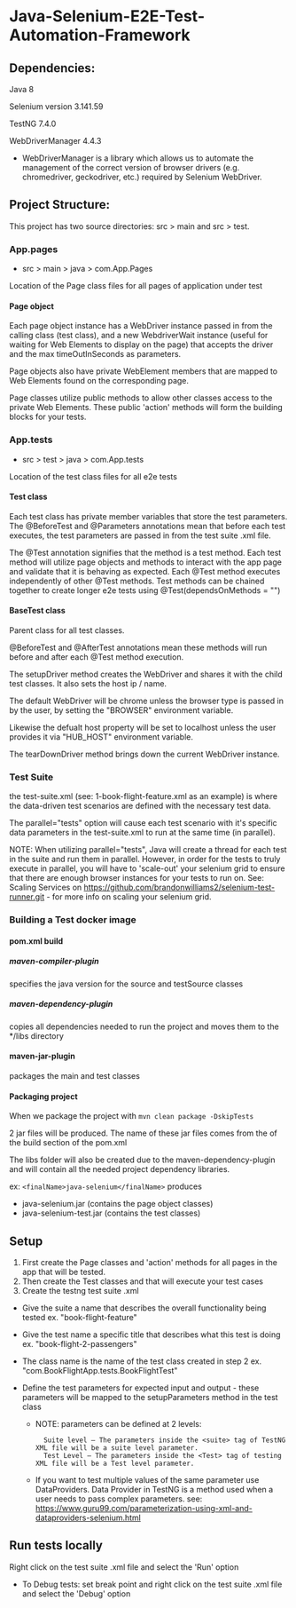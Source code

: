 # Java-Selenium-E2E-Test-Automation-Framework

## Dependencies:
Java 8

Selenium version 3.141.59

TestNG 7.4.0

WebDriverManager 4.4.3 
- WebDriverManager is a library which allows us to automate the management of the correct version of browser drivers (e.g. chromedriver, geckodriver, etc.) required by Selenium WebDriver.

## Project Structure:

This project has two source directories: src > main and src > test. 

### App.pages
- src > main > java > com.App.Pages
 
 Location of the Page class files for all pages of application under test

#### Page object
Each page object instance has a WebDriver instance passed in from the calling class (test class), and a new WebdriverWait instance (useful for waiting for Web Elements to display on the page) that accepts the driver and the max timeOutInSeconds as parameters.

Page objects also have private WebElement members that are mapped to Web Elements found on the corresponding page.

Page classes utilize public methods to allow other classes access to the private Web Elements. These public 'action' methods will form the building blocks for your tests.

### App.tests
- src > test > java > com.App.tests

Location of the test class files for all e2e tests

#### Test class
Each test class has private member variables that store the test parameters. The @BeforeTest and @Parameters annotations mean that before each test executes, the test parameters are passed in from the test suite .xml file. 

The @Test annotation signifies that the method is a test method. Each test method will utilize page objects and methods to interact with the app page and validate that it is behaving as expected. Each @Test method executes independently of other @Test methods. Test methods can be chained together to create longer e2e tests using @Test(dependsOnMethods = "<preceding-test-method-name>")

#### BaseTest class
Parent class for all test classes.

@BeforeTest and @AfterTest annotations mean these methods will run before and after each @Test method execution. 

The setupDriver method creates the WebDriver and shares it with the child test classes. It also sets the host ip / name.

The default WebDriver will be chrome unless the browser type is passed in by the user, by setting the "BROWSER" environment variable.

Likewise the defualt host property will be set to localhost unless the user provides it via "HUB_HOST" environment variable.

The tearDownDriver method brings down the current WebDriver instance.

### Test Suite
the test-suite.xml (see: 1-book-flight-feature.xml as an example) is where the data-driven test scenarios are defined with the necessary test data.

The parallel="tests" option will cause each test scenario with it's specific data parameters in the test-suite.xml to run at the same time (in parallel).

NOTE: When utilizing parallel="tests", Java will create a thread for each test in the suite and run them in parallel. However, in order for the tests to truly execute in parallel, you will have to 'scale-out' your selenium grid to ensure that there are enough browser instances for your tests to run on. See: Scaling Services on https://github.com/brandonwilliams2/selenium-test-runner.git - for more info on scaling your selenium grid.

### Building a Test docker image

#### pom.xml build

##### maven-compiler-plugin
specifies the java version for the source and testSource classes

##### maven-dependency-plugin
copies all dependencies needed to run the project and moves them to the */libs directory

#### maven-jar-plugin
packages the main and test classes 

#### Packaging project
When we package the project with `mvn clean package -DskipTests`

2 jar files will be produced. The name of these jar files comes from the <finalName> of the build section of the pom.xml

The libs folder will also be created due to the maven-dependency-plugin and will contain all the needed project dependency libraries.

ex: `<finalName>java-selenium</finalName>` produces
- java-selenium.jar (contains the page object classes)
- java-selenium-test.jar (contains the test classes)






## Setup
1. First create the Page classes and 'action' methods for all pages in the app that will be tested.
2. Then create the Test classes and that will execute your test cases
3. Create the testng test suite .xml 
- Give the suite a name that describes the overall functionality being tested ex. "book-flight-feature"
- Give the test name a specific title that describes what this test is doing ex. "book-flight-2-passengers"
- The class name is the name of the test class created in step 2 ex. "com.BookFlightApp.tests.BookFlightTest"
- Define the test parameters for expected input and output - these parameters will be mapped to the setupParameters method in the test class

    - NOTE: parameters can be defined at 2 levels:
            
            Suite level – The parameters inside the <suite> tag of TestNG XML file will be a suite level parameter.
            Test Level — The parameters inside the <Test> tag of testing XML file will be a Test level parameter.
    - If you want to test multiple values of the same parameter use DataProviders. Data Provider in TestNG is a method used when a user needs to pass complex parameters. see: https://www.guru99.com/parameterization-using-xml-and-dataproviders-selenium.html

## Run tests locally
Right click on the test suite .xml file and select the 'Run' option
* To Debug tests: set break point and right click on the test suite .xml file and select the 'Debug' option






